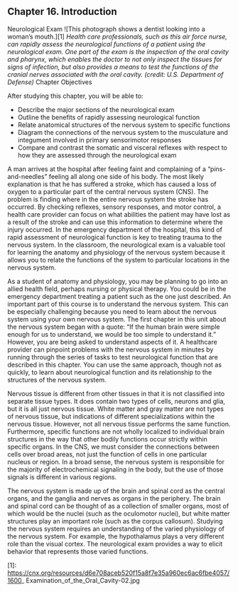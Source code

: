 ##  Chapter 16. Introduction 

Neurological Exam ![This photograph shows a dentist looking into a woman’s mouth.][1] _Health care professionals, such as this air force nurse, can rapidly assess the neurological functions of a patient using the neurological exam. One part of the exam is the inspection of the oral cavity and pharynx, which enables the doctor to not only inspect the tissues for signs of infection, but also provides a means to test the functions of the cranial nerves associated with the oral cavity. (credit: U.S. Department of Defense)_ Chapter Objectives

After studying this chapter, you will be able to: 

  - Describe the major sections of the neurological exam
  - Outline the benefits of rapidly assessing neurological function
  - Relate anatomical structures of the nervous system to specific functions
  - Diagram the connections of the nervous system to the musculature and integument involved in primary sensorimotor responses
  - Compare and contrast the somatic and visceral reflexes with respect to how they are assessed through the neurological exam

A man arrives at the hospital after feeling faint and complaining of a “pins-and-needles” feeling all along one side of his body. The most likely explanation is that he has suffered a stroke, which has caused a loss of oxygen to a particular part of the central nervous system (CNS). The problem is finding where in the entire nervous system the stroke has occurred. By checking reflexes, sensory responses, and motor control, a health care provider can focus on what abilities the patient may have lost as a result of the stroke and can use this information to determine where the injury occurred. In the emergency department of the hospital, this kind of rapid assessment of neurological function is key to treating trauma to the nervous system. In the classroom, the neurological exam is a valuable tool for learning the anatomy and physiology of the nervous system because it allows you to relate the functions of the system to particular locations in the nervous system.

As a student of anatomy and physiology, you may be planning to go into an allied health field, perhaps nursing or physical therapy. You could be in the emergency department treating a patient such as the one just described. An important part of this course is to understand the nervous system. This can be especially challenging because you need to learn about the nervous system using your own nervous system. The first chapter in this unit about the nervous system began with a quote: “If the human brain were simple enough for us to understand, we would be too simple to understand it.” However, you are being asked to understand aspects of it. A healthcare provider can pinpoint problems with the nervous system in minutes by running through the series of tasks to test neurological function that are described in this chapter. You can use the same approach, though not as quickly, to learn about neurological function and its relationship to the structures of the nervous system.

Nervous tissue is different from other tissues in that it is not classified into separate tissue types. It does contain two types of cells, neurons and glia, but it is all just nervous tissue. White matter and gray matter are not types of nervous tissue, but indications of different specializations within the nervous tissue. However, not all nervous tissue performs the same function. Furthermore, specific functions are not wholly localized to individual brain structures in the way that other bodily functions occur strictly within specific organs. In the CNS, we must consider the connections between cells over broad areas, not just the function of cells in one particular nucleus or region. In a broad sense, the nervous system is responsible for the majority of electrochemical signaling in the body, but the use of those signals is different in various regions.

The nervous system is made up of the brain and spinal cord as the central organs, and the ganglia and nerves as organs in the periphery. The brain and spinal cord can be thought of as a collection of smaller organs, most of which would be the nuclei (such as the oculomotor nuclei), but white matter structures play an important role (such as the corpus callosum). Studying the nervous system requires an understanding of the varied physiology of the nervous system. For example, the hypothalamus plays a very different role than the visual cortex. The neurological exam provides a way to elicit behavior that represents those varied functions.

   [1]: https://cnx.org/resources/d6e708aceb520f15a8f7e35a960ec6ac6fbe4057/1600_ Examination_of_the_Oral_Cavity-02.jpg


